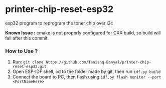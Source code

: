 # printer-chip-reset-esp32
esp32 program to reprogram the toner chip over i2c

**Known Issue :** cmake is not properly configured for CXX build, so build will fail after this commit.

### How to Use ?
1. Run: `git clone https://github.com/Tanishq-Banyal/printer-chip-reset-esp32.git`
2. Open ESP-IDF shell, cd to the folder made by git, then run `idf.py build`
3. Connect the board to PC, then flash using `idf.py flash monitor --port <PortNameHere>`